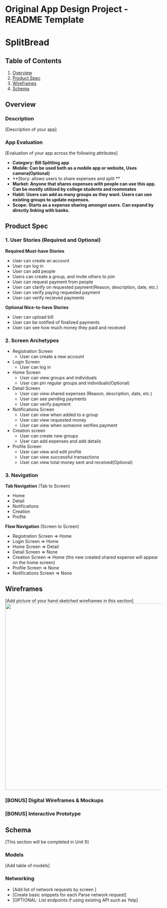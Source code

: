 Original App Design Project - README Template
===

# SplitBread

## Table of Contents
1. [Overview](#Overview)
1. [Product Spec](#Product-Spec)
1. [Wireframes](#Wireframes)
2. [Schema](#Schema)

## Overview
### Description
[Description of your app]

### App Evaluation
[Evaluation of your app across the following attributes]
- **Category: Bill Splitting app**
- **Mobile: Can be used both as a mobile app or website, Uses camera(Optional)**
- **Story: allows users to share expenses and split **
- **Market: Anyone that shares expenses with people can use this app. Can be mostly utilized by college students and roommates**
- **Habit: Users can add as many groups as they want. Users can use existing groups to update expenses.**
- **Scope: Starts as a expense sharing amongst users. Can expand by directly linking with banks.**

## Product Spec

### 1. User Stories (Required and Optional)

**Required Must-have Stories**

* User can create an account
* User can log in
* User can add people
* Users can create a group, and invite others to join 
* User can request payment from people
* User can clarify on requested payment(Reason, description, date, etc.)
* User can verify paying requested payment
* User can verify recieved payments

**Optional Nice-to-have Stories**

* User can upload bill
* User can be notified of finalized payments
* User can see how much money they paid and received

### 2. Screen Archetypes

* Registration Screen
    * User can create a new account
* Login Screen
    * User can log in
* Home Screen
    * User can view groups and individuals 
    * User can pin regular groups and individuals(Optional)
* Detail Screen
    * User can view shared expenses (Reason, description, date, etc.)
    * User can see pending payments 
    * User can verify payment
* Notifications Screen
    * User can view when added to a group
    * User can view requested money
    * User can view when someone verifies payment
* Creation screen
    * User can create new groups
    * User can add expenses and add details
* Profile Screen
    * User can view and edit profile
    * User can view successful transactions
    * User can view total money sent and received(Optional)

### 3. Navigation

**Tab Navigation** (Tab to Screen)

* Home
* Detail
* Notifications
* Creation 
* Profile


**Flow Navigation** (Screen to Screen)

* Registration Screen => Home
* Login Screen => Home
* Home Screen => Detail
* Detail Screen => None
* Creation Screen => Home (the new created shared expense will appear on the home screen)
* Profile Screen => None
* Notifications Screen => None

## Wireframes
[Add picture of your hand sketched wireframes in this section]
<img src="YOUR_WIREFRAME_IMAGE_URL" width=600>

### [BONUS] Digital Wireframes & Mockups

### [BONUS] Interactive Prototype

## Schema 
[This section will be completed in Unit 9]
### Models
[Add table of models]
### Networking
- [Add list of network requests by screen ]
- [Create basic snippets for each Parse network request]
- [OPTIONAL: List endpoints if using existing API such as Yelp]
